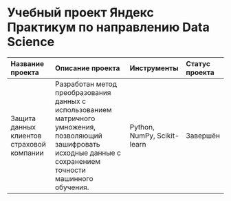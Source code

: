 # Учебный проект Яндекс Практикум по направлению Data Science

|Название проекта|Описание проекта|Инструменты|Статус проекта|
|:---------------|:---------------|:----------|:----------|
|Защита данных клиентов страховой компании|Разработан метод преобразования данных с использованием матричного умножения, позволяющий зашифровать исходные данные с сохранением точности машинного обучения.|Python, NumPy, Scikit-learn|Завершён|